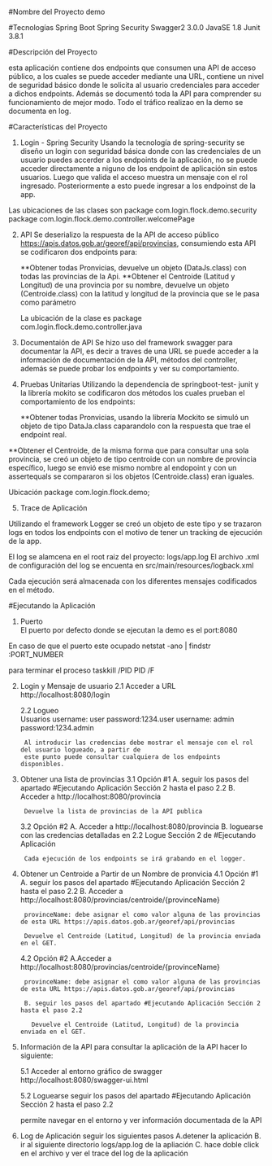 #Nombre del Proyecto
demo

#Tecnologías 
Spring Boot 
Spring Security 
Swagger2 3.0.0
JavaSE 1.8
Junit 3.8.1

#Descripción del Proyecto 

esta aplicación contiene dos endpoints que consumen una API de acceso público, a los cuales se puede acceder mediante una URL, contiene un nivel de seguridad básico donde le solicita al usuario credenciales para acceder
a dichos endpoints. Además se documentó toda la API para comprender su funcionamiento de mejor modo. Todo el 
tráfico realizao en la demo se documenta en log. 

#Características del Proyecto 
1. Login - Spring Security 
Usando la tecnología de spring-security se diseño un login con seguridad básica donde con las credenciales 
de un usuario puedes accerder a los endpoints de la aplicación, no se puede acceder directamente a niguno de los endpoint de aplicación sin estos usuarios. Luego que valida el acceso muestra un mensaje con el rol ingresado. Posteriormente a esto puede ingresar a los endpoinst de la app. 

Las ubicaciones de las clases son package com.login.flock.demo.security
                                  package com.login.flock.demo.controller.welcomePage  

2. API 
Se deserializo la respuesta de la API de acceso público https://apis.datos.gob.ar/georef/api/provincias, 
consumiendo esta API se codificaron dos endpoints para: 

    **Obtener todas Pronvicias, devuelve un objeto (DataJs.class) con todas las provincias de la Api.
    **Obtener el Centroide (Latitud y Longitud) de una provincia por su nombre, devuelve un objeto (Centroide.class) con la latitud y longitud de la provincia que se le pasa como parámetro  

    La ubicación de la clase es package com.login.flock.demo.controller.java

3. Documentaión de API
Se hizo uso del framework swagger para documentar la API, es decir a traves de una URL se puede 
acceder a la información  de documentación de la API, métodos del controller, además se puede probar 
los endpoints y ver su comportamiento. 


4. Pruebas Unitarias 
Utilizando la dependencia de springboot-test- junit y la librería mokito se codificaron dos métodos 
los cuales prueban el comportamiento de los endpoints: 
   
    **Obtener todas Pronvicias, usando la librería Mockito se simuló un objeto de tipo DataJa.class 
    caparandolo con la respuesta que trae el endpoint real. 

  **Obtener el Centroide, de la misma forma que para consultar una sola provincia, se creó un 
  objeto de tipo centroide con un nombre de provincia específico, luego se envió ese mismo 
  nombre al endopoint y con un assertequals se compararon si los objetos (Centroide.class) 
  eran iguales. 

  Ubicación package com.login.flock.demo;

5. Trace de Aplicación 

Utilizando el framework Logger se creó un objeto de este tipo y se trazaron logs en todos los 
endpoints con el motivo de tener un tracking de ejecución de la app. 

El log se alamcena en el root raiz del proyecto: logs/app.log
El archivo .xml de configuración del log se encuenta en src/main/resources/logback.xml

Cada ejecución será almacenada con los diferentes mensajes codificados en el método.

#Ejecutando la Aplicación 
1. Puerto  
El puerto  por defecto donde se ejecutan la demo es el port:8080 

En caso de que el puerto este ocupado 
netstat -ano | findstr :PORT_NUMBER

para terminar el proceso 
taskkill /PID PID /F

2. Login y Mensaje de usuario 
    2.1 Acceder a
        URL http://localhost:8080/login

    2.2 Logueo  
         Usuarios 
            username: user password:1234.user 
            username: admin password:1234.admin

        Al introducir las credencias debe mostrar el mensaje con el rol del usuario logueado, a partir de 
        este punto puede consultar cualquiera de los endpoints disponibles. 

3. Obtener una lista de provincias 
    3.1 Opción #1 
        A. seguir los pasos del apartado #Ejecutando Aplicación Sección 2 hasta el paso 2.2 
        B. Acceder a 
            http://localhost:8080/provincia 
    
        Devuelve la lista de provincias de la API publica 

    3.2 Opción #2 
        A. Acceder a 
            http://localhost:8080/provincia 
        B. loguearse con las credencias detalladas en 2.2 Logue Sección 2 de #Ejecutando Aplicación 

        Cada ejecución de los endpoints se irá grabando en el logger. 

4. Obtener un Centroide a Partir de un Nombre de pronvicia 
    4.1 Opción #1 
        A. seguir los pasos del apartado #Ejecutando Aplicación Sección 2 hasta el paso 2.2 
        B. Acceder a 
            http://localhost:8080/provincias/centroide/{provinceName}
        
        provinceName: debe asignar el como valor alguna de las provincias de esta URL https://apis.datos.gob.ar/georef/api/provincias
    
        Devuelve el Centroide (Latitud, Longitud) de la provincia enviada en el GET. 

    4.2 Opción #2
        A.Acceder a 
            http://localhost:8080/provincias/centroide/{provinceName}
        
        provinceName: debe asignar el como valor alguna de las provincias de esta URL https://apis.datos.gob.ar/georef/api/provincias

        B. seguir los pasos del apartado #Ejecutando Aplicación Sección 2 hasta el paso 2.2 

          Devuelve el Centroide (Latitud, Longitud) de la provincia enviada en el GET.

5. Información de la API
    para consultar la aplicación de la API hacer lo siguiente:
    
    5.1 Acceder al entorno gráfico de swagger 
        http://localhost:8080/swagger-ui.html

    5.2 Loguearse 
    seguir los pasos del apartado #Ejecutando Aplicación Sección 2 hasta el paso 2.2

    permite navegar en el entorno y ver información documentada de la API

6. Log de Aplicación 
    seguir los siguientes pasos 
    A.detener la aplicación 
    B. ir al siguiente directorio logs/app.log de la apliación 
    C. hace doble click en el archivo y ver el trace del log de la aplicación  
